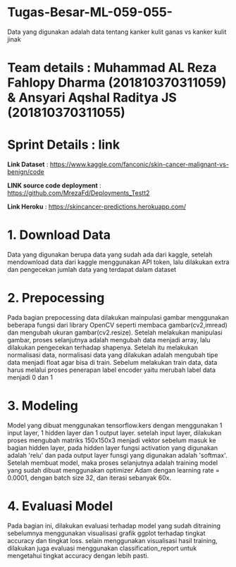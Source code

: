 # Tugas-Besar-ML-059-055-

Data yang digunakan adalah data tentang kanker kulit ganas vs kanker kulit jinak

# Team details      :  Muhammad AL Reza Fahlopy Dharma (201810370311059) & Ansyari Aqshal Raditya JS (201810370311055)
                         
# Sprint Details   :   link
 
**Link Dataset** : https://www.kaggle.com/fanconic/skin-cancer-malignant-vs-benign/code

**LINK source code deployment** : https://github.com/MrezaFd/Deployments_Testt2

**Link Heroku** : https://skincancer-predictions.herokuapp.com/

               

# 1. Download Data
Data yang digunakan berupa data yang sudah ada dari kaggle, setelah mendownload data dari kaggle menggunakan API token, lalu dilakukan extra dan pengecekan jumlah data yang terdapat dalam dataset

# 2. Prepocessing
Pada bagian prepocessing data dilakukan mainpulasi gambar menggunakan beberapa fungsi dari library OpenCV seperti membaca gambar(cv2,imread) dan mengubah ukuran gambar(cv2.resize). Setelah melakukan manipulasi gambar, proses selanjutnya adalah mengubah data menjadi array, lalu dilakukan pengecekan terhadap shapenya. Setelah itu melakukan normalisasi data, normalisasi data yang dilakukan adalah mengubah tipe data menjadi float agar bisa di train. Sebelum melakukan train data, data harus melalui proses penerapan label encoder yaitu merubah label data menjadi 0 dan 1

# 3. Modeling
Model yang dibuat menggunakan tensorflow.kers dengan menggunakan 1 input layer, 1 hidden layer dan 1 output layer. setelah input layer, dilakukan proses mengubah matriks 150x150x3 menjadi vektor sebelum masuk ke bagian hidden layer, pada hidden layer fungsi activation yang digunakan adalah 'relu' dan pada output layer funsgi yang digunakan adalah 'softmax'. Setelah membuat model, maka proses selanjutnya adalah training model yang sudah dibuat menggunakan optimizer Adam dengan learning rate = 0.0001, dengan batch size 32, dan iterasi sebanyak 60x.

# 4. Evaluasi Model
Pada bagian ini, dilakukan evaluasi terhadap model yang sudah ditraining sebelumnya menggunakan visualisasi grafik ggplot terhadap tingkat accuracy dan tingkat loss. selain menggunakan visualisasi hasil training, dilakukan juga evaluasi menggunakan classification_report untuk mengetahui tingkat accuracy dengan lebih pasti.



